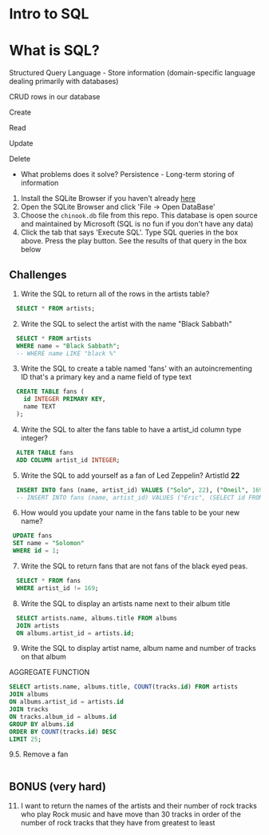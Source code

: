 # Intro to SQL

# What is SQL?
Structured Query Language - Store information
(domain-specific language dealing primarily with databases)

CRUD rows in our database

Create

Read

Update

Delete

 - What problems does it solve?
 Persistence - Long-term storing of information

1. Install the SQLite Browser if you haven't already [here](http://sqlitebrowser.org/)
2. Open the SQLite Browser and click 'File -> Open DataBase'
3. Choose the `chinook.db` file from this repo. This database is open source and maintained by Microsoft (SQL is no fun if you don't have any data)
4. Click the tab that says 'Execute SQL'. Type SQL queries in the box above. Press the play button. See the results of that query in the box below

## Challenges

1. Write the SQL to return all of the rows in the artists table?

```SQL
  SELECT * FROM artists;
```

2. Write the SQL to select the artist with the name "Black Sabbath"

```SQL
  SELECT * FROM artists
  WHERE name = "Black Sabbath";
  -- WHERE name LIKE "black %"
```

3. Write the SQL to create a table named 'fans' with an autoincrementing ID that's a primary key and a name field of type text

```sql
  CREATE TABLE fans (
    id INTEGER PRIMARY KEY,
    name TEXT
  );
```

4. Write the SQL to alter the fans table to have a artist_id column type integer?

```sql
  ALTER TABLE fans
  ADD COLUMN artist_id INTEGER;
```

5. Write the SQL to add yourself as a fan of Led Zeppelin? ArtistId **22**

```sql
  INSERT INTO fans (name, artist_id) VALUES ("Solo", 22), ("Oneil", 169);
  -- INSERT INTO fans (name, artist_id) VALUES ("Eric", (SELECT id FROM artists WHERE name = "Led Zeppelin"))
```

6. How would you update your name in the fans table to be your new name?

 ```sql
  UPDATE fans
  SET name = "Solomon"
  WHERE id = 1;
 ```

7. Write the SQL to return fans that are not fans of the black eyed peas.

```sql
  SELECT * FROM fans
  WHERE artist_id != 169;
```

8. Write the SQL to display an artists name next to their album title

```sql
  SELECT artists.name, albums.title FROM albums
  JOIN artists
  ON albums.artist_id = artists.id;
```

9. Write the SQL to display artist name, album name and number of tracks on that album

AGGREGATE FUNCTION

```sql
SELECT artists.name, albums.title, COUNT(tracks.id) FROM artists
JOIN albums
ON albums.artist_id = artists.id
JOIN tracks
ON tracks.album_id = albums.id
GROUP BY albums.id
ORDER BY COUNT(tracks.id) DESC
LIMIT 25;
```

9.5. Remove a fan

```sql
```

## BONUS (very hard)

11. I want to return the names of the artists and their number of rock tracks
    who play Rock music
    and have move than 30 tracks
    in order of the number of rock tracks that they have
    from greatest to least

```sql

```
